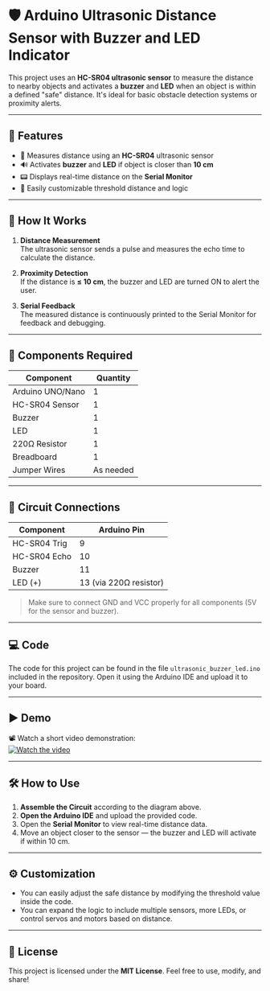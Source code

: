 # 🛡️ Arduino Ultrasonic Distance Sensor with Buzzer and LED Indicator

This project uses an **HC-SR04 ultrasonic sensor** to measure the distance to nearby objects and activates a **buzzer** and **LED** when an object is within a defined "safe" distance. It's ideal for basic obstacle detection systems or proximity alerts.

---

## 🚀 Features

- 📏 Measures distance using an **HC-SR04** ultrasonic sensor  
- 🔊 Activates **buzzer** and **LED** if object is closer than **10 cm**  
- 📟 Displays real-time distance on the **Serial Monitor**  
- 🔧 Easily customizable threshold distance and logic  

---

## 🧠 How It Works

1. **Distance Measurement**  
   The ultrasonic sensor sends a pulse and measures the echo time to calculate the distance.

2. **Proximity Detection**  
   If the distance is **≤ 10 cm**, the buzzer and LED are turned ON to alert the user.

3. **Serial Feedback**  
   The measured distance is continuously printed to the Serial Monitor for feedback and debugging.

---

## 🔩 Components Required

| Component         | Quantity |
|------------------|----------|
| Arduino UNO/Nano | 1        |
| HC-SR04 Sensor   | 1        |
| Buzzer           | 1        |
| LED              | 1        |
| 220Ω Resistor    | 1        |
| Breadboard       | 1        |
| Jumper Wires     | As needed |

---

## 🔌 Circuit Connections

| Component    | Arduino Pin |
|--------------|-------------|
| HC-SR04 Trig | 9           |
| HC-SR04 Echo | 10          |
| Buzzer       | 11          |
| LED (+)      | 13 (via 220Ω resistor) |

> Make sure to connect GND and VCC properly for all components (5V for the sensor and buzzer).

---

## 💻 Code

The code for this project can be found in the file `ultrasonic_buzzer_led.ino` included in the repository. Open it using the Arduino IDE and upload it to your board.

---

## ▶️ Demo

📽️ Watch a short video demonstration:  
[![Watch the video](https://img.youtube.com/vi/GrfeFefpolU/0.jpg)](https://www.youtube.com/shorts/GrfeFefpolU)

---

## 🛠️ How to Use

1. **Assemble the Circuit** according to the diagram above.  
2. **Open the Arduino IDE** and upload the provided code.  
3. Open the **Serial Monitor** to view real-time distance data.  
4. Move an object closer to the sensor — the buzzer and LED will activate if within 10 cm.

---

## ⚙️ Customization

- You can easily adjust the safe distance by modifying the threshold value inside the code.
- You can expand the logic to include multiple sensors, more LEDs, or control servos and motors based on distance.

---

## 📄 License

This project is licensed under the **MIT License**. Feel free to use, modify, and share!
